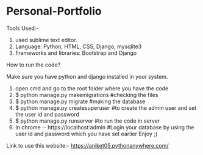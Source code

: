 # Personal-Portfolio

Tools Used:-

1. used sublime text editor.
2. Language: Python, HTML, CSS, Django, mysqlite3
3. Frameworks and libraries: Bootstrap and Django 


How to run the code?

Make sure you have python and django installed in your system.

1. open cmd and go to the root folder where you have the code
2. $ python manage.py makemigrations #checking the files
3. $ python manage.py migrate #making the database
4. $ python manage.py createsuperuser #to create the admin user and set the user id and password
5. $ python manage.py runserver #to run the code in server
6. In chrome :- https://localhost:admin #Login your database by using the user id and password which you have set earlier
Enjoy ;)


Link to use this website:- https://aniket05.pythonanywhere.com/
